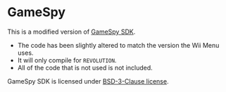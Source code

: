 GameSpy
=======
This is a modified version of [GameSpy SDK](https://github.com/nitrocaster/GameSpy).
* The code has been slightly altered to match the version the Wii Menu uses.
* It will only compile for `REVOLUTION`.
* All of the code that is not used is not included.

GameSpy SDK is licensed under [BSD-3-Clause license](license.txt).